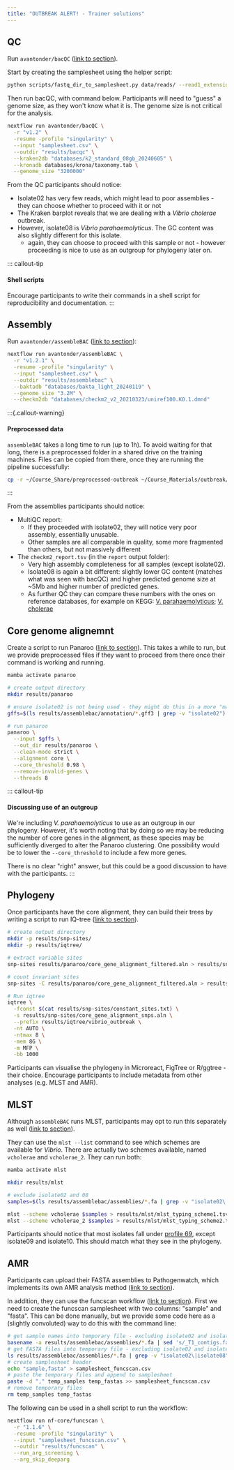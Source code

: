 ```yaml
---
title: "OUTBREAK ALERT! - Trainer solutions"
---
```


## QC

Run `avantonder/bacQC` ([link to section](09-bacqc.md)). 

Start by creating the samplesheet using the helper script: 

```bash
python scripts/fastq_dir_to_samplesheet.py data/reads/ --read1_extension "_1.fastq.gz" --read2_extension "_2.fastq.gz" samplesheet.csv
```

Then run bacQC, with command below.
Participants will need to "guess" a genome size, as they won't know what it is. 
The genome size is not critical for the analysis.

```bash
nextflow run avantonder/bacQC \
  -r "v1.2" \
  -resume -profile "singularity" \
  --input "samplesheet.csv" \
  --outdir "results/bacqc" \
  --kraken2db "databases/k2_standard_08gb_20240605" \
  --kronadb databases/krona/taxonomy.tab \
  --genome_size "3200000"
```

From the QC participants should notice: 

- Isolate02 has very few reads, which might lead to poor assemblies - they can choose whether to proceed with it or not
- The Kraken barplot reveals that we are dealing with a _Vibrio cholerae_ outbreak.
- However, isolate08 is _Vibrio parahaemolyticus_. The GC content was also slightly different for this isolate. 
  - again, they can choose to proceed with this sample or not - however proceeding is nice to use as an outgroup for phylogeny later on.

::: callout-tip
#### Shell scripts

Encourage participants to write their commands in a shell script for reproducibility and documentation. 
:::


## Assembly

Run `avantonder/assembleBAC` ([link to section](20-assemblebac.md)):

```bash
nextflow run avantonder/assembleBAC \
  -r "v1.2.1" \
  -resume -profile "singularity" \
  --input "samplesheet.csv" \
  --outdir "results/assemblebac" \
  --baktadb "databases/bakta_light_20240119" \
  --genome_size "3.2M" \
  --checkm2db "databases/checkm2_v2_20210323/uniref100.KO.1.dmnd"
```

:::{.callout-warning}
#### Preprocessed data

`assembleBAC` takes a long time to run (up to 1h). 
To avoid waiting for that long, there is a preprocessed folder in a shared drive on the training machines. 
Files can be copied from there, once they are running the pipeline successfully: 

```bash
cp -r ~/Course_Share/preprocessed-outbreak ~/Course_Materials/outbreak/preprocessed
```
:::

From the assemblies participants should notice: 

- MultiQC report: 
  - If they proceeded with isolate02, they will notice very poor assembly, essentially unusable. 
  - Other samples are all comparable in quality, some more fragmented than others, but not massively different
- The `checkm2_report.tsv` (in the `report` output folder):
  - Very high assembly completeness for all samples (except isolate02).
  - Isolate08 is again a bit different: slightly lower GC content (matches what was seen with bacQC) and higher predicted genome size at ~5Mb and higher number of predicted genes. 
  - As further QC they can compare these numbers with the ones on reference databases, for example on KEGG: [V. parahaemolyticus](https://www.genome.jp/kegg-bin/show_organism?org=T00120); [V. cholerae](https://www.genome.jp/entry/gn:T00034)


## Core genome alignemnt

Create a script to run Panaroo ([link to section](24-panaroo.md)).
This takes a while to run, but we provide preprocessed files if they want to proceed from there once their command is working and running.

```bash
mamba activate panaroo

# create output directory
mkdir results/panaroo

# ensure isolate02 is not being used - they might do this in a more "manual" way
gffs=$(ls results/assemblebac/annotation/*.gff3 | grep -v "isolate02")

# run panaroo
panaroo \
  --input $gffs \
  --out_dir results/panaroo \
  --clean-mode strict \
  --alignment core \
  --core_threshold 0.98 \
  --remove-invalid-genes \
  --threads 8
```

::: callout-tip
#### Discussing use of an outgroup

We're including _V. parahaemolyticus_ to use as an outgroup in our phylogeny.
However, it's worth noting that by doing so we may be reducing the number of core genes in the alignment, as these species may be sufficiently diverged to alter the Panaroo clustering. 
One possibility would be to lower the `--core_threshold` to include a few more genes. 

There is no clear "right" answer, but this could be a good discussion to have with the participants. 
:::


## Phylogeny

Once participants have the core alignment, they can build their trees by writing a script to run IQ-tree ([link to section](12-phylogenetics.md)).

```bash
# create output directory
mkdir -p results/snp-sites/
mkdir -p results/iqtree/

# extract variable sites
snp-sites results/panaroo/core_gene_alignment_filtered.aln > results/snp-sites/core_gene_alignment_snps.aln

# count invariant sites
snp-sites -C results/panaroo/core_gene_alignment_filtered.aln > results/snp-sites/constant_sites.txt

# Run iqtree
iqtree \
  -fconst $(cat results/snp-sites/constant_sites.txt) \
  -s results/snp-sites/core_gene_alignment_snps.aln \
  --prefix results/iqtree/vibrio_outbreak \
  -nt AUTO \
  -ntmax 8 \
  -mem 8G \
  -m MFP \
  -bb 1000
```

Participants can visualise the phylogeny in Microreact, FigTree or R/ggtree - their choice.
Encourage participants to include metadata from other analyses (e.g. MLST and AMR).


## MLST

Although `assembleBAC` runs MLST, participants may opt to run this separately as well ([link to section](22-strain_typing.md)). 

They can use the `mlst --list` command to see which schemes are available for _Vibrio_. 
There are actually two schemes available, named `vcholerae` and `vcholerae_2`. 
They can run both: 

```bash
mamba activate mlst

mkdir results/mlst

# exclude isolate02 and 08
samples=$(ls results/assemblebac/assemblies/*.fa | grep -v "isolate02\|isolate08")

mlst --scheme vcholerae $samples > results/mlst/mlst_typing_scheme1.tsv
mlst --scheme vcholerae_2 $samples > results/mlst/mlst_typing_scheme2.tsv
```

Participants should notice that most isolates fall under [profile 69](https://pubmlst.org/bigsdb?page=profileInfo&db=pubmlst_vcholerae_seqdef&scheme_id=1&profile_id=69), except isolate09 and isolate10.
This should match what they see in the phylogeny. 


## AMR

Participants can upload their FASTA assemblies to Pathogenwatch, which implements its own AMR analysis method ([link to section](31-pathogenwatch.md)). 

In addition, they can use the funcscan workflow ([link to section](34-command_line_amr.md)). 
First we need to create the funcscan samplesheet with two columns: "sample" and "fasta".
This can be done manually, but we provide some code here as a (slightly convoluted) way to do this with the command line:

```bash
# get sample names into temporary file - excluding isolate02 and isolate08
basename -a results/assemblebac/assemblies/*.fa | sed 's/_T1_contigs.fa//' | grep -v "isolate02\|isolate08" > temp_samples
# get FASTA files into temporary file - excluding isolate02 and isolate08
ls results/assemblebac/assemblies/*.fa | grep -v "isolate02\|isolate08" > temp_fastas
# create samplesheet header
echo "sample,fasta" > samplesheet_funcscan.csv
# paste the temporary files and append to samplesheet
paste -d "," temp_samples temp_fastas >> samplesheet_funcscan.csv
# remove temporary files
rm temp_samples temp_fastas
```

The following can be used in a shell script to run the workflow: 

```bash
nextflow run nf-core/funcscan \
  -r "1.1.6" \
  -resume -profile "singularity" \
  --input "samplesheet_funcscan.csv" \
  --outdir "results/funcscan" \
  --run_arg_screening \
  --arg_skip_deeparg
```
